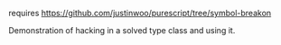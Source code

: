requires https://github.com/justinwoo/purescript/tree/symbol-breakon

Demonstration of hacking in a solved type class and using it.
